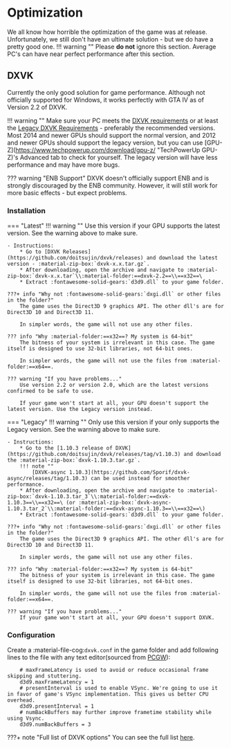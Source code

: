 # Optimization
We all know how horrible the optimization of the game was at release. Unfortunately, we still don't have an ultimate solution - but we do have a pretty good one.
!!! warning ""
    Please **do not** ignore this section. Average PC's can have near perfect performance after this section.

## DXVK
Currently the only good solution for game performance. Although not officially supported for Windows, it works perfectly with GTA IV as of Version 2.2 of DXVK.

!!! warning ""
    Make sure your PC meets the [DXVK requirements](https://github.com/doitsujin/dxvk/wiki/Driver-support "DXVK's GitHub Wiki") or at least the [Legacy DXVK Requirements](https://github.com/doitsujin/dxvk/wiki/Driver-support#dxvk-1103 "DXVK's GitHub Wiki") - preferably the recommended versions. Most 2014 and newer GPUs should support the normal version, and 2012 and newer GPUs should support the legacy version, but you can use [GPU-Z](https://www.techpowerup.com/download/gpu-z/ "TechPowerUp GPU-Z)'s Advanced tab to check for yourself. The legacy version will have less performance and may have more bugs.

??? warning "ENB Support"
    DXVK doesn't officially support ENB and is strongly discouraged by the ENB community. However, it will still work for more basic effects - but expect problems.

### Installation
=== "Latest"
    !!! warning ""
        Use this version if your GPU supports the latest version. See the warning above to make sure.

    - Instructions:
        * Go to [DXVK Releases](https://github.com/doitsujin/dxvk/releases) and download the latest version - :material-zip-box:`dxvk-x.x.tar.gz`.
        * After downloading, open the archive and navigate to :material-zip-box:`dxvk-x.x.tar`\\:material-folder:==dxvk-2.2==\\==x32==\
        * Extract :fontawesome-solid-gears:`d3d9.dll` to your game folder.
    
    ???+ info "Why not :fontawesome-solid-gears:`dxgi.dll` or other files in the folder?"
        The game uses the Direct3D 9 graphics API. The other dll's are for Direct3D 10 and Direct3D 11. 
        
        In simpler words, the game will not use any other files.
    
    ??? info "Why :material-folder:==x32==? My system is 64-bit"
        The bitness of your system is irrelevant in this case. The game itself is designed to use 32-bit libraries, not 64-bit ones.
        
        In simpler words, the game will not use the files from :material-folder:==x64==.
    
    ??? warning "If you have problems..."
        Use version 2.2 or version 2.0, which are the latest versions confirmed to be safe to use. 
       
        If your game won't start at all, your GPU doesn't support the latest version. Use the Legacy version instead.
=== "Legacy"
    !!! warning ""
        Only use this version if your only supports the Legacy version. See the warning above to make sure.

    - Instructions:
        * Go to the [1.10.3 release of DXVK](https://github.com/doitsujin/dxvk/releases/tag/v1.10.3) and download the :material-zip-box:`dxvk-1.10.3.tar.gz`.
        !!! note ""
            [DXVK-async 1.10.3](https://github.com/Sporif/dxvk-async/releases/tag/1.10.3) can be used instead for smoother performance.
        * After downloading, open the archive and navigate to :material-zip-box:`dxvk-1.10.3.tar_3`\\:material-folder:==dxvk-1.10.3==\\==x32==\ (or :material-zip-box:`dxvk-async-1.10.3.tar_2`\\:material-folder:==dxvk-async-1.10.3==\\==x32==\)
        * Extract :fontawesome-solid-gears:`d3d9.dll` to your game folder.
    
    ???+ info "Why not :fontawesome-solid-gears:`dxgi.dll` or other files in the folder?"
        The game uses the Direct3D 9 graphics API. The other dll's are for Direct3D 10 and Direct3D 11. 
        
        In simpler words, the game will not use any other files.
    
    ??? info "Why :material-folder:==x32==? My system is 64-bit"
        The bitness of your system is irrelevant in this case. The game itself is designed to use 32-bit libraries, not 64-bit ones.
        
        In simpler words, the game will not use the files from :material-folder:==x64==.
    
    ??? warning "If you have problems..."
        If your game won't start at all, your GPU doesn't support DXVK.
    
### Configuration
Create a :material-file-cog:`dxvk.conf` in the game folder and add following lines to the file with any text editor(sourced from [PCGW](https://www.pcgamingwiki.com/wiki/Grand_Theft_Auto_IV#DXVK)):
``` { .conf }
    # maxFrameLatency is used to avoid or reduce occasional frame skipping and stuttering.
    d3d9.maxFrameLatency = 1
    # presentInterval is used to enable VSync. We're going to use it in favor of game's VSync implementation. This gives us better CPU overhead. 
    d3d9.presentInterval = 1
    # numBackBuffers may further improve frametime stability while using Vsync.
    d3d9.numBackBuffers = 3
```
???+ note "Full list of DXVK options"
    You can see the full list [here](https://github.com/doitsujin/dxvk/blob/master/dxvk.conf).